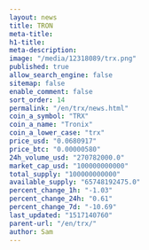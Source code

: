 ```yaml
---
layout: news
title: TRON
meta-title: 
h1-title: 
meta-description: 
image: "/media/12318089/trx.png"
published: true
allow_search_engine: false
sitemap: false
enable_comment: false
sort_order: 14
permalink: "/en/trx/news.html"
coin_a_symbol: "TRX"
coin_a_name: "Tronix"
coin_a_lower_case: "trx"
price_usd: "0.0680917"
price_btc: "0.00000580"
24h_volume_usd: "270782000.0"
market_cap_usd: "100000000000"
total_supply: "100000000000"
available_supply: "65748192475.0"
percent_change_1h: "-1.03"
percent_change_24h: "0.61"
percent_change_7d: "-10.69"
last_updated: "1517140760"
parent-url: "/en/trx/"
author: Sam
---
```


